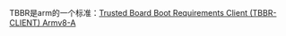 TBBR是arm的一个标准：[Trusted Board Boot Requirements Client (TBBR-CLIENT) Armv8-A](https://developer.arm.com/documentation/den0006/latest/)
